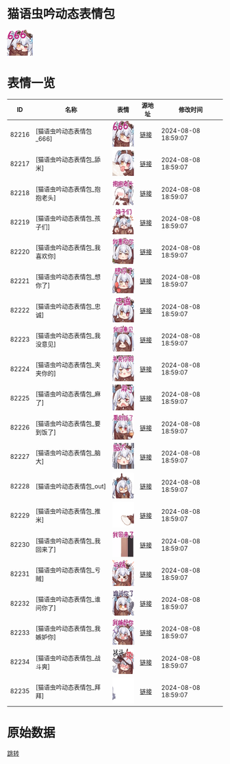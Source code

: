 # 猫语虫吟动态表情包

<img src="./cover.png" height="60" alt="cover" />

# 表情一览

|ID|名称|表情|源地址|修改时间|
|----|----|----|----|----|
|82216|[猫语虫吟动态表情包_666]|<img src="./pic/082216_%5B猫语虫吟动态表情包_666%5D.gif" height="60" alt="666"/>|[链接](https://i0.hdslb.com/bfs/emote/63544e18a31cbb2c1ef2195fff1c5cc6ee1c2196.gif)|2024-08-08 18:59:07|
|82217|[猫语虫吟动态表情包_舔米]|<img src="./pic/082217_%5B猫语虫吟动态表情包_舔米%5D.gif" height="60" alt="舔米"/>|[链接](https://i0.hdslb.com/bfs/emote/008b8b0590c4a5ea56e3e0fc6b1f47a86bb51da4.gif)|2024-08-08 18:59:07|
|82218|[猫语虫吟动态表情包_抱抱老头]|<img src="./pic/082218_%5B猫语虫吟动态表情包_抱抱老头%5D.gif" height="60" alt="抱抱老头"/>|[链接](https://i0.hdslb.com/bfs/emote/883f677f1b5738067b731155fc054f3df2719e66.gif)|2024-08-08 18:59:07|
|82219|[猫语虫吟动态表情包_孩子们]|<img src="./pic/082219_%5B猫语虫吟动态表情包_孩子们%5D.gif" height="60" alt="孩子们"/>|[链接](https://i0.hdslb.com/bfs/emote/e1c85a1ee06c8f09771ce82ae2675ee1ddaa6877.gif)|2024-08-08 18:59:07|
|82220|[猫语虫吟动态表情包_我喜欢你]|<img src="./pic/082220_%5B猫语虫吟动态表情包_我喜欢你%5D.gif" height="60" alt="我喜欢你"/>|[链接](https://i0.hdslb.com/bfs/emote/d76e9dca448b8382ad487c1a293545c172953be0.gif)|2024-08-08 18:59:07|
|82221|[猫语虫吟动态表情包_想你了]|<img src="./pic/082221_%5B猫语虫吟动态表情包_想你了%5D.gif" height="60" alt="想你了"/>|[链接](https://i0.hdslb.com/bfs/emote/e0f37a278482dc1926a793c5e4f378aff27cb768.gif)|2024-08-08 18:59:07|
|82222|[猫语虫吟动态表情包_忠诚]|<img src="./pic/082222_%5B猫语虫吟动态表情包_忠诚%5D.gif" height="60" alt="忠诚"/>|[链接](https://i0.hdslb.com/bfs/emote/4fd56e726d749822de50be5bf9a346ba3e6354c1.gif)|2024-08-08 18:59:07|
|82223|[猫语虫吟动态表情包_我没意见]|<img src="./pic/082223_%5B猫语虫吟动态表情包_我没意见%5D.gif" height="60" alt="我没意见"/>|[链接](https://i0.hdslb.com/bfs/emote/761e9f97a5872138165dc3bba670e4510ad975e3.gif)|2024-08-08 18:59:07|
|82224|[猫语虫吟动态表情包_夹夹你的]|<img src="./pic/082224_%5B猫语虫吟动态表情包_夹夹你的%5D.gif" height="60" alt="夹夹你的"/>|[链接](https://i0.hdslb.com/bfs/emote/fcf0c9fc049ebe03a65776d6696e0198eab2eaa0.gif)|2024-08-08 18:59:07|
|82225|[猫语虫吟动态表情包_麻了]|<img src="./pic/082225_%5B猫语虫吟动态表情包_麻了%5D.gif" height="60" alt="麻了"/>|[链接](https://i0.hdslb.com/bfs/emote/a555c7a3f639cff0aff662fac6eb9debb3468838.gif)|2024-08-08 18:59:07|
|82226|[猫语虫吟动态表情包_要到饭了]|<img src="./pic/082226_%5B猫语虫吟动态表情包_要到饭了%5D.gif" height="60" alt="要到饭了"/>|[链接](https://i0.hdslb.com/bfs/emote/da423ac874ad212d295dd73438e0fe0f78f95089.gif)|2024-08-08 18:59:07|
|82227|[猫语虫吟动态表情包_脑大]|<img src="./pic/082227_%5B猫语虫吟动态表情包_脑大%5D.gif" height="60" alt="脑大"/>|[链接](https://i0.hdslb.com/bfs/emote/37654069efbbfd1218ded860973116acabfcd8ba.gif)|2024-08-08 18:59:07|
|82228|[猫语虫吟动态表情包_out]|<img src="./pic/082228_%5B猫语虫吟动态表情包_out%5D.gif" height="60" alt="out"/>|[链接](https://i0.hdslb.com/bfs/emote/81c612296198a3da60bf9344ffa79bb7d849524e.gif)|2024-08-08 18:59:07|
|82229|[猫语虫吟动态表情包_推米]|<img src="./pic/082229_%5B猫语虫吟动态表情包_推米%5D.gif" height="60" alt="推米"/>|[链接](https://i0.hdslb.com/bfs/emote/7c801f18297da32d885183039816ae071675c81b.gif)|2024-08-08 18:59:07|
|82230|[猫语虫吟动态表情包_我回来了]|<img src="./pic/082230_%5B猫语虫吟动态表情包_我回来了%5D.gif" height="60" alt="我回来了"/>|[链接](https://i0.hdslb.com/bfs/emote/7fec5290fc757a7f1f02e7d93fc3833262e7e86a.gif)|2024-08-08 18:59:07|
|82231|[猫语虫吟动态表情包_亏贼]|<img src="./pic/082231_%5B猫语虫吟动态表情包_亏贼%5D.gif" height="60" alt="亏贼"/>|[链接](https://i0.hdslb.com/bfs/emote/c9f69705d3bd1a5b9fbd456a6537adb64871153a.gif)|2024-08-08 18:59:07|
|82232|[猫语虫吟动态表情包_谁问你了]|<img src="./pic/082232_%5B猫语虫吟动态表情包_谁问你了%5D.gif" height="60" alt="谁问你了"/>|[链接](https://i0.hdslb.com/bfs/emote/734a2af52e0368e106603d0817daf28f430fdaaf.gif)|2024-08-08 18:59:07|
|82233|[猫语虫吟动态表情包_我嫉妒你]|<img src="./pic/082233_%5B猫语虫吟动态表情包_我嫉妒你%5D.gif" height="60" alt="我嫉妒你"/>|[链接](https://i0.hdslb.com/bfs/emote/323e0970c86a1a77e4f14d91c2a7c6668199d12d.gif)|2024-08-08 18:59:07|
|82234|[猫语虫吟动态表情包_战斗爽]|<img src="./pic/082234_%5B猫语虫吟动态表情包_战斗爽%5D.gif" height="60" alt="战斗爽"/>|[链接](https://i0.hdslb.com/bfs/emote/37d1f8cb9f7ac9db6001b84302a9b1a8c491b866.gif)|2024-08-08 18:59:07|
|82235|[猫语虫吟动态表情包_拜拜]|<img src="./pic/082235_%5B猫语虫吟动态表情包_拜拜%5D.gif" height="60" alt="拜拜"/>|[链接](https://i0.hdslb.com/bfs/emote/3ce0995e41237edb9213eb0d31f21d398fa2c4fa.gif)|2024-08-08 18:59:07|

# 原始数据

[跳转](./raw.json)

